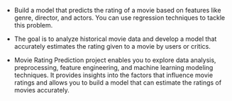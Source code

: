 * Build a model that predicts the rating of a movie based on
features like genre, director, and actors. You can use regression
techniques to tackle this problem.

* The goal is to analyze historical movie data and develop a model
that accurately estimates the rating given to a movie by users or
critics.

* Movie Rating Prediction project enables you to explore data
analysis, preprocessing, feature engineering, and machine
learning modeling techniques. It provides insights into the factors
that influence movie ratings and allows you to build a model that
can estimate the ratings of movies accurately.
